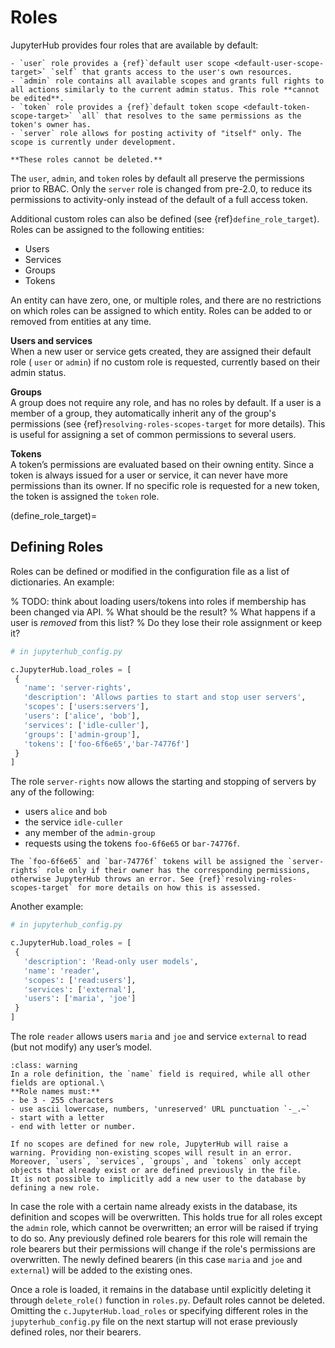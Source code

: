 # Roles

JupyterHub provides four roles that are available by default:

```{admonition} **Default roles**
- `user` role provides a {ref}`default user scope <default-user-scope-target>` `self` that grants access to the user's own resources.
- `admin` role contains all available scopes and grants full rights to all actions similarly to the current admin status. This role **cannot be edited**.
- `token` role provides a {ref}`default token scope <default-token-scope-target>` `all` that resolves to the same permissions as the token's owner has.
- `server` role allows for posting activity of "itself" only. The scope is currently under development.

**These roles cannot be deleted.**
```

The `user`, `admin`, and `token` roles by default all preserve the permissions prior to RBAC.
Only the `server` role is changed from pre-2.0, to reduce its permissions to activity-only
instead of the default of a full access token.

Additional custom roles can also be defined (see {ref}`define_role_target`).
Roles can be assigned to the following entities:

- Users
- Services
- Groups
- Tokens

An entity can have zero, one, or multiple roles, and there are no restrictions on which roles can be assigned to which entity. Roles can be added to or removed from entities at any time.

**Users and services** \
When a new user or service gets created, they are assigned their default role ( `user` or `admin`) if no custom role is requested, currently based on their admin status.

**Groups** \
A group does not require any role, and has no roles by default. If a user is a member of a group, they automatically inherit any of the group's permissions (see {ref}`resolving-roles-scopes-target` for more details). This is useful for assigning a set of common permissions to several users.

**Tokens** \
A token’s permissions are evaluated based on their owning entity. Since a token is always issued for a user or service, it can never have more permissions than its owner. If no specific role is requested for a new token, the token is assigned the `token` role.

(define_role_target)=

## Defining Roles

Roles can be defined or modified in the configuration file as a list of dictionaries. An example:

% TODO: think about loading users/tokens into roles if membership has been changed via API.
% What should be the result?
% What happens if a user is _removed_ from this list?
% Do they lose their role assignment or keep it?

```python
# in jupyterhub_config.py

c.JupyterHub.load_roles = [
 {
   'name': 'server-rights',
   'description': 'Allows parties to start and stop user servers',
   'scopes': ['users:servers'],
   'users': ['alice', 'bob'],
   'services': ['idle-culler'],
   'groups': ['admin-group'],
   'tokens': ['foo-6f6e65','bar-74776f']
 }
]
```

The role `server-rights` now allows the starting and stopping of servers by any of the following:

- users `alice` and `bob`
- the service `idle-culler`
- any member of the `admin-group`
- requests using the tokens `foo-6f6e65` or `bar-74776f`.

```{attention}
The `foo-6f6e65` and `bar-74776f` tokens will be assigned the `server-rights` role only if their owner has the corresponding permissions, otherwise JupyterHub throws an error. See {ref}`resolving-roles-scopes-target` for more details on how this is assessed.
```

Another example:

```python
# in jupyterhub_config.py

c.JupyterHub.load_roles = [
 {
   'description': 'Read-only user models',
   'name': 'reader',
   'scopes': ['read:users'],
   'services': ['external'],
   'users': ['maria', 'joe']
 }
]
```

The role `reader` allows users `maria` and `joe` and service `external` to read (but not modify) any user’s model.

```{admonition} Requirements
:class: warning
In a role definition, the `name` field is required, while all other fields are optional.\
**Role names must:**
- be 3 - 255 characters
- use ascii lowercase, numbers, 'unreserved' URL punctuation `-_.~`
- start with a letter
- end with letter or number.

If no scopes are defined for new role, JupyterHub will raise a warning. Providing non-existing scopes will result in an error.
Moreover, `users`, `services`, `groups`, and `tokens` only accept objects that already exist or are defined previously in the file.
It is not possible to implicitly add a new user to the database by defining a new role.
```

In case the role with a certain name already exists in the database, its definition and scopes will be overwritten. This holds true for all roles except the `admin` role, which cannot be overwritten; an error will be raised if trying to do so.
Any previously defined role bearers for this role will remain the role bearers but their permissions will change if the role's permissions are overwritten. The newly defined bearers (in this case `maria` and `joe` and `external`) will be added to the existing ones.

Once a role is loaded, it remains in the database until explicitly deleting it through `delete_role()` function in `roles.py`. Default roles cannot be deleted.
Omitting the `c.JupyterHub.load_roles` or specifying different roles in the `jupyterhub_config.py` file on the next startup will not erase previously defined roles, nor their bearers.

